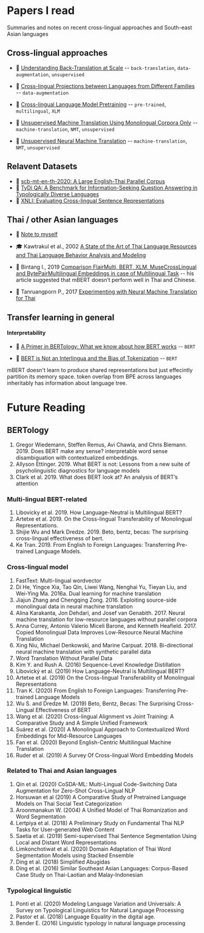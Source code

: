 
# Papers I read

Summaries and notes on recent cross-lingual approaches and South-east Asian languages

## Cross-lingual approaches
* 📓 [Understanding Back-Translation at Scale](./cross-lingual/2018-Edunov_back-translation-at-scale.md) -- `back-translation`, `data-augmentation`, `unsupervised`
* 📓 [Cross-lingual Projections between Languages from Different Families](./cross-lingual/2013-Mo_Xprojection.md) -- `data-augmentation`

* 📓 [Cross-lingual Language Model Pretraining](./cross-lingual/2019-Lample_XLM.md) -- `pre-trained`, `multilingual`, `XLM`

* 📓 [Unsupervised Machine Translation Using Monolingual Corpora Only](./cross-lingual/2017-Lample_UNMT-only-monolingual-corpus.md) -- `machine-translation`, `NMT`, `unsupervised`

* 📓 [Unsupervised Neural Machine Translation](./cross-lingual/2017-Artetxe_UNMT.md) -- `machine-translation`, `NMT`, `unsupervised`




## Relavent Datasets
* 📓 [scb-mt-en-th-2020: A Large English-Thai Parallel Corpus](./benchmarks/2020-Lowphansirikul_scb-mt-en-th-2020.md)
* 📓 [TyDi QA: A Benchmark for Information-Seeking Question Answering in Typologically Diverse Languages](./benchmarks/2020-Clark_TyDi-QA.md)
* 📓 [XNLI: Evaluating Cross-lingual Sentence Representations](./benchmarks/2018-Conneau_XNLI.md)



## Thai / other Asian languages
* 📓 [Note to myself](./thai-and-neighbours/note.md)
* 🎓 Kawtrakul et al., 2002 [A State of the Art of Thai Language Resources and Thai Language Behavior Analysis and Modeling](./thai-and-neighbours/2002-Kawtrakul__SOTA-of-thai-language.md)

* 📓 Bintang I., 2019 [Comparison FlairMulti, BERT, XLM, MuseCrossLingual and BytePairMultilingual Embeddings in case of Multilingual Task](https://medium.com/@nullphantom/comparison-flairmulti-bert-xlm-musecrosslingual-and-bytepairmultilingual-embeddings-in-case-of-a2dfb165f7b0) -- his article suggested that mBERT doesn’t perform well in Thai and Chinese.

* 📓 Tanruangporn P., 2017 [Experimenting with Neural Machine Translation for Thai](./thai-and-neighbours/2017-Tanruangporn_exo-with-NMT.md)


## Transfer learning in general

#### Interpretability
* 📓 [A Primer in BERTology: What we know about how BERT works](./otherwise/2020-Rogers_BERTology.md) -- `BERT`

* 📓 [BERT is Not an Interlingua and the Bias of Tokenization](./cross-lingual/2020-Singh_mBERT_is_not_interlingua.md) -- `BERT`

mBERT doesn't learn to produce shared representations but just effecintly partition its memory space. token overlap from BPE across languages inheritably has information about language tree.

<!-- ## Otherwise -->


# Future Reading

## BERTology
1.  Gregor Wiedemann, Steffen Remus, Avi Chawla, and Chris Biemann. 2019. Does BERT make any sense? interpretable word sense disambiguation with contextualized embeddings.
2.  Allyson Ettinger. 2019. What BERT is not: Lessons from a new suite of psycholinguistic diagnostics for language models
3.  Clark et al. 2019. What does BERT look at? An analysis of BERT’s attention
    

### Multi-lingual BERT-related
1.  Libovicky et al. 2019. How Language-Neutral is Multilingual BERT?
2.  Artetxe et al. 2019. On the Cross-lingual Transferability of Monolingual Representations.
3.  Shijie Wu and Mark Dredze. 2019. Beto, bentz, becas: The surprising cross-lingual effectiveness of bert.
4.  Ke Tran. 2019. From English to Foreign Languages: Transferring Pre-trained Language Models.

### Cross-lingual model
1.  FastText: Multi-lingual wordvector
2.  Di He, Yingce Xia, Tao Qin, Liwei Wang, Nenghai Yu, Tieyan Liu, and Wei-Ying Ma. 2016a. Dual learning for machine translation
3.  Jiajun Zhang and Chengqing Zong. 2016. Exploiting source-side monolingual data in neural machine translation
4.  Alina Karakanta, Jon Dehdari, and Josef van Genabith. 2017. Neural machine translation for low-resource languages without parallel corpora
5.  Anna Currey, Antonio Valerio Miceli Barone, and Kenneth Heafield. 2017. Copied Monolingual Data Improves Low-Resource Neural Machine Translation
6.  Xing Niu, Michael Denkowski, and Marine Carpuat. 2018. Bi-directional neural machine translation with synthetic parallel data
7.  Word Translation Without Parallel Data
8. Kim Y. and Rush A. (2016) Sequence-Level Knowledge Distillation
9. Libovický et al. (2019) How Language-Neutral is Multilingual BERT?
10. Artetxe et al. (2019) On the Cross-lingual Transferability of Monolingual Representations
11. Tran K. (2020) From English to Foreign Languages: Transferring Pre-trained Language Models
12. Wu S. and Dredze M. (2019) Beto, Bentz, Becas: The Surprising Cross-Lingual Effectiveness of BERT
13. Wang et al. (2020) Cross-lingual Alignment vs Joint Training: A Comparative Study and A Simple Unified Framework
14. Suárez et al. (2020) A Monolingual Approach to Contextualized Word Embeddings for Mid-Resource Languages
15. Fan et al. (2020) Beyond English-Centric Multilingual Machine Translation
16. Ruder et al. (2019) A Survey Of Cross-lingual Word Embedding Models

    
  
### Related to Thai and Asian languages
1. Qin et al. (2020) CoSDA-ML: Multi-Lingual Code-Switching Data Augmentation for Zero-Shot Cross-Lingual NLP
2. Horsuwan et al (2019) A Comparative Study of Pretrained Language Models on Thai Social Text Categorization
3. Aroonmanakun W. (2004) A Unified Model of Thai Romanization and Word Segmentation
4. Lertpiya et al. (2018) A Preliminary Study on Fundamental Thai NLP Tasks for User-generated Web Content
5. Saetia et al. (2019) Semi-supervised Thai Sentence Segmentation Using Local and Distant Word Representations
6. Limkonchotiwat et al. (2020) Domain Adaptation of Thai Word Segmentation Models using Stacked Ensemble
7. Ding et al. (2018) Simplified Abugidas
8. Ding et al. (2016) Similar Southeast Asian Languages: Corpus-Based Case Study on Thai-Laotian and Malay-Indonesian
  

### Typological linguistic
1. Ponti et al. (2020) Modeling Language Variation and Universals: A Survey on Typological Linguistics for Natural Language Processing
2. Pastor et al. (2018) Language Equality in the digital age.
3. Bender E. (2016) Linguistic typology in natural language processing    